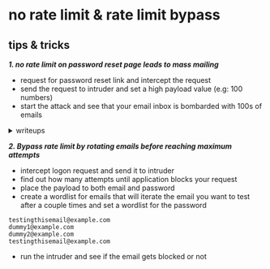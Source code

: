 # no rate limit & rate limit bypass

## tips & tricks
***1. no rate limit on password reset page leads to mass mailing***
- request for password reset link and intercept the request
- send the request to intruder and set a high payload value (e.g: 100 numbers)
- start the attack and see that your email inbox is bombarded with 100s of emails
<details>
<summary>writeups</summary>
	
* [1166066](https://hackerone.com/reports/1166066)
* [751604](https://hackerone.com/reports/751604)
</details>

***2. Bypass rate limit by rotating emails before reaching maximum attempts***
- intercept logon request and send it to intruder
- find out how many attempts until application blocks your request
- place the payload to both email and password
- create a wordlist for emails that will iterate the email you want to test after a couple times and set a wordlist for the password
```
testingthisemail@example.com
dummy1@example.com
dummy2@example.com
testingthisemail@example.com
```
- run the intruder and see if the email gets blocked or not
